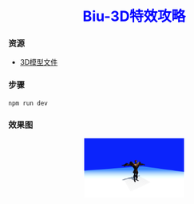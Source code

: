 
<div align="center">
 <h1 style="color:blue">Biu-3D特效攻略</h1>
</div>


### 资源
- [3D模型文件](https://www.mixamo.com/#/)

### 步骤
```
npm run dev

```
### 效果图
<div align="center">
<img src="./docs/img/3dmove.png" style="width:200px;">
</div>
